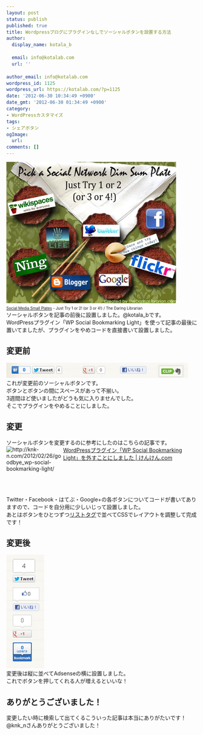 ```yaml
---
layout: post
status: publish
published: true
title: Wordpressブログにプラグインなしでソーシャルボタンを設置する方法
author:
  display_name: kotala_b

  email: info@kotalab.com
  url: ''

author_email: info@kotalab.com
wordpress_id: 1125
wordpress_url: https://kotalab.com/?p=1125
date: '2012-06-30 10:34:49 +0900'
date_gmt: '2012-06-30 01:34:49 +0900'
category:
- WordPressカスタマイズ
tags:
- シェアボタン
ogImage:
  url:
comments: []
---
```

<p><a href="/wp-content/uploads/social_120630_03.jpg" target="_blank"><img src="/wp-content/uploads/social_120630_03.jpg" alt="" title="social_120630_03" width="448" height="373" class="alignnone size-full wp-image-1138" /></a><br /><span style="font-size:10px;"><a href="https://www.flickr.com/photos/info_grrl/5084920323/" target="_blank">Social Media Small Plates</a> - Just Try 1 or 2! (or 3 or 4!) / The Daring Librarian</span><br />
ソーシャルボタンを記事の前後に設置しました。@kotala_bです。<br />
WordPressプラグイン「WP Social Bookmarking Light」を使って記事の最後に置いてましたが、プラグインをやめコードを直接書いて設置しました。<br />
</p>
<!--more-->
<h2>変更前</h2>
<p><a href="/wp-content/uploads/social_120630_01.jpg" target="_blank"><img src="/wp-content/uploads/social_120630_01.jpg" alt="" title="social_120630_01" width="480" height="40" class="alignnone size-full wp-image-1127" /></a><br />
これが変更前のソーシャルボタンです。<br />
ボタンとボタンの間にスペースがあって不揃い。<br />
3週間ほど使いましたがどうも気に入りませんでした。<br />
そこでプラグインをやめることにしました。</p>
<h2>変更</h2>
<p>ソーシャルボタンを変更するのに参考にしたのはこちらの記事です。<br />
<a href="http://knk-n.com/2012/02/26/goodbye_wp-social-bookmarking-light/" target="_blank"><img title="WordPressプラグイン「WP Social Bookmarking Light」を外すことにしました | けんけん.com" src="https://capture.heartrails.com/150x130?http://knk-n.com/2012/02/26/goodbye_wp-social-bookmarking-light/" alt="http://knk-n.com/2012/02/26/goodbye_wp-social-bookmarking-light/" width="150" height="130" align="left" /></a><a href="http://knk-n.com/2012/02/26/goodbye_wp-social-bookmarking-light/" title="WordPressプラグイン「WP Social Bookmarking Light」を外すことにしました | けんけん.com" target="_blank">WordPressプラグイン「WP Social Bookmarking Light」を外すことにしました | けんけん.com</a><br style="clear:both;" />Twitter・Facebook・はてぶ・Google+の各ボタンについてコードが書いてありますので、コードを自分用に少しいじって設置しました。<br />
あとはボタンをひとつずつ<a href="http://www.htmq.com/html/li.shtml" title="リストタグ" target="_blank">リストタグ</a>で並べてCSSでレイアウトを調整して完成です！</p>
<h2>変更後</h2>
<p><a href="/wp-content/uploads/social_120630_02.jpg" target="_blank"><img src="/wp-content/uploads/social_120630_02.jpg" alt="" title="social_120630_02" width="100" height="300" class="alignnone size-full wp-image-1126" /></a><br />
変更後は縦に並べてAdsenseの横に設置しました。<br />
これでボタンを押してくれる人が増えるといいな！</p>
<h2>ありがとうございました！</h2>
<p>変更したい時に検索して出てくるこういった記事は本当にありがたいです！<br />
@knk_nさんありがとうございました！</p>
